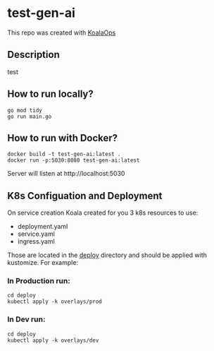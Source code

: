 # test-gen-ai

This repo was created with [KoalaOps](https://app.koalaops.com/)

## Description

test

## How to run locally?

```
go mod tidy
go run main.go
```

## How to run with Docker?

```
docker build -t test-gen-ai:latest .
docker run -p:5030:8080 test-gen-ai:latest
```

Server will listen at http://localhost:5030

## K8s Configuation and Deployment

On service creation Koala created for you 3 k8s resources to use:

- deployment.yaml
- service.yaml
- ingress.yaml

Those are located in the [deploy](deploy) directory and should be applied with kustomize. For example:

### In Production run: 

```
cd deploy
kubectl apply -k overlays/prod
```

### In Dev run: 

```
cd deploy
kubectl apply -k overlays/dev
```

